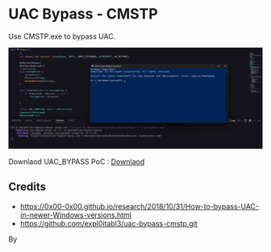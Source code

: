 # UAC Bypass - CMSTP

Use CMSTP.exe to bypass UAC.

![UAC_BYPASS](./uac_bypass.png)

Downlaod UAC_BYPASS PoC : [Downlaod](https://download.5mukx.site/#/home?url=https://github.com/Whitecat18/Rust-for-Malware-Development/tree/main/uac-bypass-cmstp)

## Credits

*   https://0x00-0x00.github.io/research/2018/10/31/How-to-bypass-UAC-in-newer-Windows-versions.html
*   https://github.com/expl0itabl3/uac-bypass-cmstp.git

By